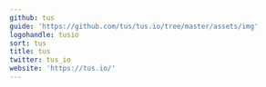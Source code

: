 ```yaml
---
github: tus
guide: 'https://github.com/tus/tus.io/tree/master/assets/img'
logohandle: tusio
sort: tus
title: tus
twitter: tus_io
website: 'https://tus.io/'
---
```

